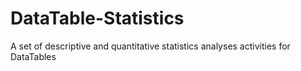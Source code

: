 # DataTable-Statistics
A set of descriptive and quantitative statistics analyses activities for DataTables
